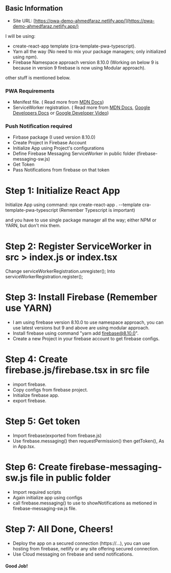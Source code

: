 ## Basic Information

- Site URL: [https://pwa-demo-ahmedfaraz.netlify.app/](https://pwa-demo-ahmedfaraz.netlify.app/)

I will be using:

- create-react-app template (cra-template-pwa-typescript).
- Yarn all the way (No need to mix your package managers; only initialized using npm).
- Firebase Namespace approach version 8.10.0 (Working on below 9 is because in version 9 firebase is now using Modular approach).

other stuff is mentioned below.

### PWA Requirements

- Menifest file. ( Read more from [MDN Docs](https://developer.mozilla.org/en-US/docs/Web/Manifest))
- ServiceWorker registration. ( Read more from [MDN Docs](https://developer.mozilla.org/en-US/docs/Web/API/Service_Worker_API), [Google Developers Docs](https://developers.google.com/web/ilt/pwa/introduction-to-service-worker-slides?authuser=1) or [Google Developer Video](https://www.youtube.com/watch?v=jVfXiv03y5c&t=154s))

### Push Notification required

- Firbase package (I used version 8.10.0)
- Create Project in Firebase Account
- Initialize App using Project's configurations
- Define Firebase Messaging ServiceWorker in public folder (firebase-messaging-sw.js)
- Get Token
- Pass Notifications from firebase on that token

# Step 1: Initialize React App

Initialize App using command:
npx create-react-app . --template cra-template-pwa-typescript
(Remember Typescript is important)

and you have to use single package manager all the way; either NPM or YARN, but don't mix them.

# Step 2: Register ServiceWorker in src > index.js or index.tsx

Change
serviceWorkerRegistration.unregister();
Into
serviceWorkerRegistration.register();

# Step 3: Install Firebase (Remember use YARN)

- I am using firebase version 8.10.0 to use namespace approach, you can use latest versions but 9 and above are using modular approach.
- Install firebase using command "yarn add firebase@8.10.0".
- Create a new Project in your firebase account to get firebase configs.

# Step 4: Create firebase.js/firebase.tsx in src file

- import firebase.
- Copy configs from firebase project.
- Initialize firebase app.
- export firebase.

# Step 5: Get token

- Import firebase(exported from firebase.js)
- Use firebase.messaging() then requestPermission() then getToken(), As in App.tsx.

# Step 6: Create firebase-messaging-sw.js file in public folder

- Import required scripts
- Again initialize app using configs
- call firebase.messaging() to use to showNotifications as metioned in firebase-messaging-sw.js file.

# Step 7: All Done, Cheers!

- Deploy the app on a secured connection (https://...), you can use hosting from firebase, netlify or any site offering secured connection.
- Use Cloud messaging on firebase and send notifications.

#### Good Job!
